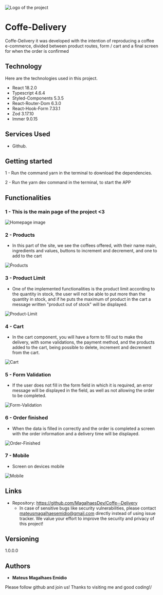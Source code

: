 ![Logo of the project](https://github.com/MagalhaesDev/Coffe--Delivery/blob/main/src/assets/logo.svg)

# Coffe-Delivery

Coffe-Delivery it was developed with the intention of reproducing a coffee e-commerce, divided between product routes, form / cart and a final screen for when the order is confirmed

## Technology 

Here are the technologies used in this project.

* React 18.2.0
* Typescript 4.6.4
* Styled-Components 5.3.5
* React-Router-Dom 6.3.0
* React-Hook-Form 7.33.1
* Zod 3.17.10
* Immer 9.0.15

## Services Used

* Github.

## Getting started
 
1 - Run the command yarn in the terminal to download the dependencies.

2 - Run the yarn dev command in the terminal, to start the APP

## Functionalities

### 1 - This is the main page of the project <3 

![Homepage image](https://github.com/MagalhaesDev/Coffe--Delivery/blob/main/src/assets/imgs-readme/main.png)

### 2 - Products 

* In this part of the site, we see the coffees offered, with their name main, ingredients and values, buttons to increment and decrement, and one to add to the cart

![Ṕroducts](https://github.com/MagalhaesDev/Coffe--Delivery/blob/main/src/assets/imgs-readme/products.png)

### 3 - Product Limit

* One of the implemented functionalities is the product limit according to the quantity in stock, the user will not be able to put more than the quantity in stock, and if he puts the maximum of product in the cart a message written "product out of stock" will be displayed.

![Product-Limit](https://github.com/MagalhaesDev/Coffe--Delivery/blob/main/src/assets/imgs-readme/products-stock.png)

### 4 - Cart

* In the cart component, you will have a form to fill out to make the delivery, with some validations, the payment method, and the products added to the cart, being possible to delete, increment and decrement from the cart.

![Cart](https://github.com/MagalhaesDev/Coffe--Delivery/blob/main/src/assets/imgs-readme/cart.png)

### 5 - Form Validation 

* If the user does not fill in the form field in which it is required, an error message will be displayed in the field, as well as not allowing the order to be completed.

![Form-Validation](https://github.com/MagalhaesDev/Coffe--Delivery/blob/main/src/assets/imgs-readme/form-validation.png)

### 6 - Order finished

* When the data is filled in correctly and the order is completed a screen with the order information and a delivery time will be displayed.

![Order-Finished](https://github.com/MagalhaesDev/Coffe--Delivery/blob/main/src/assets/imgs-readme/order-finished.png)

### 7 - Mobile

* Screen on devices mobile

![Mobile](https://github.com/MagalhaesDev/Coffe--Delivery/blob/main/src/assets/imgs-readme/mobile.png)

## Links
  - Repository: https://github.com/MagalhaesDev/Coffe--Delivery
    - In case of sensitive bugs like security vulnerabilities, please contact
      mateusmagalhaesemidio@gmail.com directly instead of using issue tracker. We value your effort
      to improve the security and privacy of this project!

  ## Versioning

  1.0.0.0


  ## Authors

  * **Mateus Magalhaes Emidio** 

  Please follow github and join us!
  Thanks to visiting me and good coding!/
